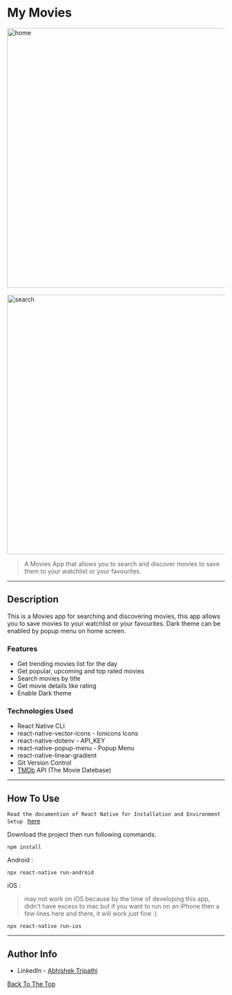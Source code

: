 # My Movies

<img src="https://user-images.githubusercontent.com/59258140/125776825-205751aa-b49a-47c1-b4e7-614a26d2b0f3.jpg" alt="home" width="600px">&nbsp;&nbsp;<img src="https://user-images.githubusercontent.com/59258140/125934676-ed44f845-78c0-4ab2-b0f2-9b394f243d09.jpg" alt="search" width="600px">

> A Movies App that allows you to search and discover movies to save them to your watchlist or your favourites.

---

## Description

This is a Movies app for searching and discovering movies, this app allows you to save movies to your watchlist or your favourites. Dark theme can be enabled by popup menu on home screen.

### Features

- Get trending movies list for the day
- Get popular, upcoming and top rated movies
- Search movies by title
- Get movie details like rating
- Enable Dark theme

### Technologies Used

- React Native CLI
- react-native-vector-icons - Ionicons Icons
- react-native-dotenv - API_KEY
- react-native-popup-menu - Popup Menu
- react-native-linear-gradient 
- Git Version Control
- [TMDb](https://www.themoviedb.org/) API (The Movie Datebase)

---

## How To Use

`Read the documention of React Native for Installation and Environment Setup `
[here](https://reactnative.dev/docs/environment-setup)

Download the project then run following commands.

```
npm install
```

Android :

```
npx react-native run-android
```

iOS :

> may not work on iOS because by the time of developing this app, didn't have excess to mac but if you want to run on an iPhone then a few lines here and there, it will work just fine :)

```
npx react-native run-ios
```

---

## Author Info

- LinkedIn - [Abhishek Tripathi](https://www.linkedin.com/in/abhishek-tripathi-244a8b190/)

[Back To The Top](#my-movies)
